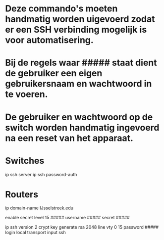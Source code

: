 # Deze commando's moeten handmatig worden uigevoerd zodat er een SSH verbinding mogelijk is voor automatisering.
# Bij de regels waar ##### staat dient de gebruiker een eigen gebruikersnaam en wachtwoord in te voeren.
# De gebruiker en wachtwoord op de switch worden handmatig ingevoerd na een reset van het apparaat.

# Switches

ip ssh server
ip ssh password-auth

# Routers

ip domain-name IJsselstreek.edu

enable secret level 15 #####
username ##### secret #####

ip ssh version 2
crypt key generate rsa
2048
line vty 0 15
password #####
login local
transport input ssh